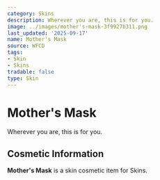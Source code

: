 ```yaml
---
category: Skins
description: Wherever you are, this is for you.
image: ../images/mother's-mask-3f9927b311.png
last_updated: '2025-09-17'
name: Mother's Mask
source: WFCD
tags:
- Skin
- Skins
tradable: false
type: Skin
---
```


# Mother's Mask

Wherever you are, this is for you.

## Cosmetic Information

**Mother's Mask** is a skin cosmetic item for Skins.

